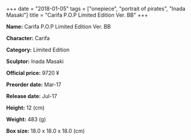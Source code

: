 +++
date = "2018-01-05"
tags = ["onepiece", "portrait of pirates", "Inada Masaki"]
title = "Carifa P.O.P Limited Edition Ver. BB"
+++

**Name:** Carifa P.O.P Limited Edition Ver. BB

**Character:** Carifa

**Category:** Limited Edition 

**Sculptor:** Inada Masaki

**Official price:** 9720 ¥

**Preorder date:** Mar-17

**Release date:** Jul-17

**Height:** 12 (cm)

**Weight:** 483 (g)

**Box size:** 18.0 x 18.0 x 18.0 (cm)


